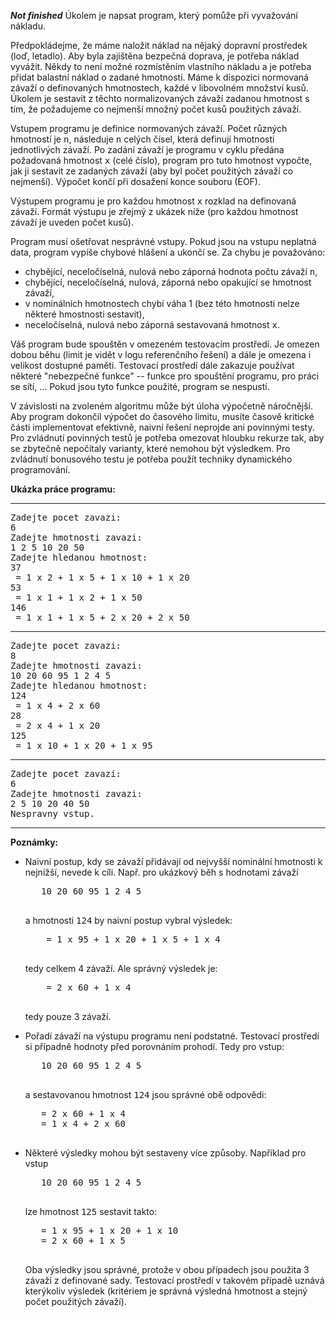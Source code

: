 ***Not finished***
Úkolem je napsat program, který pomůže při vyvažování nákladu.

Předpokládejme, že máme naložit náklad na nějaký dopravní prostředek (loď, letadlo). Aby byla zajištěna bezpečná doprava, je potřeba náklad vyvážit. Někdy to není možné rozmístěním vlastního nákladu a je potřeba přidat balastní náklad o zadané hmotnosti. Máme k dispozici normovaná závaží o definovaných hmotnostech, každé v libovolném množství kusů. Úkolem je sestavit z těchto normalizovaných závaží zadanou hmotnost s tím, že požadujeme co nejmenší množný počet kusů použitých závaží.

Vstupem programu je definice normovaných závaží. Počet různých hmotností je <tt>n</tt>, následuje <tt>n</tt> celých čísel, která definují hmotnosti jednotlivých závaží. Po zadání závaží je programu v cyklu předána požadovaná hmotnost <tt>x</tt> (celé číslo), program pro tuto hmotnost vypočte, jak ji sestavit ze zadaných závaží (aby byl počet použitých závaží co nejmenší). Výpočet končí při dosažení konce souboru (EOF).

Výstupem programu je pro každou hmotnost <tt>x</tt> rozklad na definovaná závaží. Formát výstupu je zřejmý z ukázek níže (pro každou hmotnost závaží je uveden počet kusů).

Program musí ošetřovat nesprávné vstupy. Pokud jsou na vstupu neplatná data, program vypíše chybové hlášení a ukončí se. Za chybu je považováno:

*   chybějící, neceločíselná, nulová nebo záporná hodnota počtu závaží <tt>n</tt>,
*   chybějící, neceločíselná, nulová, záporná nebo opakující se hmotnost závaží,
*   v nominálních hmotnostech chybí váha 1 (bez této hmotnosti nelze některé hmostnosti sestavit),
*   neceločíselná, nulová nebo záporná sestavovaná hmotnost <tt>x</tt>.

Váš program bude spouštěn v omezeném testovacím prostředí. Je omezen dobou běhu (limit je vidět v logu referenčního řešení) a dále je omezena i velikost dostupné paměti. Testovací prostředí dále zakazuje používat některé "nebezpečné funkce" -- funkce pro spouštění programu, pro práci se sítí, ... Pokud jsou tyto funkce použité, program se nespustí.

V závislosti na zvoleném algoritmu může být úloha výpočetně náročnější. Aby program dokončil výpočet do časového limitu, musíte časově kritické části implementovat efektivně, naivní řešení neprojde ani povinnými testy. Pro zvládnutí povinných testů je potřeba omezovat hloubku rekurze tak, aby se zbytečně nepočítaly varianty, které nemohou být výsledkem. Pro zvládnutí bonusového testu je potřeba použít techniky dynamického programování.

**Ukázka práce programu:**

* * *

<pre>Zadejte pocet zavazi:
6
Zadejte hmotnosti zavazi:
1 2 5 10 20 50
Zadejte hledanou hmotnost:
37
 = 1 x 2 + 1 x 5 + 1 x 10 + 1 x 20
53
 = 1 x 1 + 1 x 2 + 1 x 50
146
 = 1 x 1 + 1 x 5 + 2 x 20 + 2 x 50
</pre>

* * *

<pre>Zadejte pocet zavazi:
8
Zadejte hmotnosti zavazi:
10 20 60 95 1 2 4 5
Zadejte hledanou hmotnost:
124
 = 1 x 4 + 2 x 60
28
 = 2 x 4 + 1 x 20
125
 = 1 x 10 + 1 x 20 + 1 x 95
</pre>

* * *

<pre>Zadejte pocet zavazi:
6
Zadejte hmotnosti zavazi:
2 5 10 20 40 50
Nespravny vstup.
</pre>

* * *

**Poznámky:**  

*   Naivní postup, kdy se závaží přidávají od nejvyšší nominální hmotnosti k nejnižší, nevede k cíli. Např. pro ukázkový běh s hodnotami závaží

    <pre>   10 20 60 95 1 2 4 5
     </pre>

    a hmotnosti <tt>124</tt> by naivní postup vybral výsledek:

    <pre>    = 1 x 95 + 1 x 20 + 1 x 5 + 1 x 4
     </pre>

    tedy celkem 4 závaží. Ale správný výsledek je:

    <pre>    = 2 x 60 + 1 x 4
     </pre>

    tedy pouze 3 závaží.
*   Pořadí závaží na výstupu programu není podstatné. Testovací prostředí si případně hodnoty před porovnáním prohodí. Tedy pro vstup:

    <pre>   10 20 60 95 1 2 4 5
     </pre>

    a sestavovanou hmotnost <tt>124</tt> jsou správné obě odpovědi:

    <pre>   = 2 x 60 + 1 x 4
       = 1 x 4 + 2 x 60
     </pre>

*   Některé výsledky mohou být sestaveny více způsoby. Například pro vstup

    <pre>   10 20 60 95 1 2 4 5
     </pre>

    lze hmotnost <tt>125</tt> sestavit takto:

    <pre>   = 1 x 95 + 1 x 20 + 1 x 10
       = 2 x 60 + 1 x 5
     </pre>

    Oba výsledky jsou správné, protože v obou případech jsou použita 3 závaží z definované sady. Testovací prostředí v takovém případě uznává kterýkoliv výsledek (kritériem je správná výsledná hmotnost a stejný počet použitých závaží).

